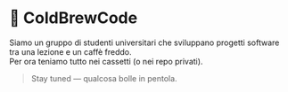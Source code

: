 # 🧊 ColdBrewCode

Siamo un gruppo di studenti universitari che sviluppano progetti software tra una lezione e un caffè freddo.  
Per ora teniamo tutto nei cassetti (o nei repo privati).

> Stay tuned — qualcosa bolle in pentola.
